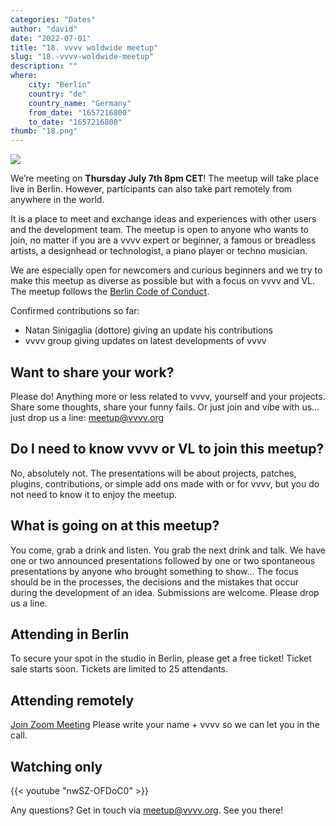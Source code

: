 ```yaml
---
categories: "Dates"
author: "david"
date: "2022-07-01"
title: "18. vvvv woldwide meetup"
slug: "18.-vvvv-woldwide-meetup"
description: ""
where: 
    city: "Berlin"
    country: "de"
    country_name: "Germany"
    from_date: "1657216800"
    to_date: "1657216800"
thumb: "18.png"
---
```



![](18.png) 

We’re meeting on **Thursday July 7th 8pm CET**! The meetup will take place live in Berlin. However, participants can also take part remotely from anywhere in the world.

It is a place to meet and exchange ideas and experiences with other users and the development team.  The meetup is open to anyone who wants to join, no matter if you are a vvvv expert or beginner, a famous or breadless artists, a designhead or technologist, a piano player or techno musician.

We are especially open for newcomers and curious beginners and we try to make this meetup as diverse as possible but with a focus on vvvv and VL.  The meetup follows the [Berlin Code of Conduct](https://berlincodeofconduct.org). 

Confirmed contributions so far:
- Natan Sinigaglia (dottore) giving an update his contributions
- vvvv group giving updates on latest developments of vvvv

##  Want to share your work?
Please do! Anything more or less related to vvvv, yourself and your projects. Share some thoughts, share your funny fails. Or just join and vibe with us… just drop us a line: meetup@vvvv.org

## Do I need to know vvvv or VL to join this meetup?

No, absolutely not. The presentations will be about projects, patches, plugins, contributions, or simple add ons made with or for vvvv, but you do not need to know it to enjoy the meetup.

## What is going on at this meetup?

You come, grab a drink and listen. You grab the next drink and talk. We have one or two announced presentations followed by one or two spontaneous presentations by anyone who brought something to show… The focus should be in the processes, the decisions and the mistakes that occur during the development of an idea. Submissions are welcome. Please drop us a line.

## Attending in Berlin

To secure your spot in the studio in Berlin, please get a free ticket! Ticket sale starts soon. Tickets are limited to 25 attendants.


## Attending remotely

[Join Zoom Meeting](https://us02web.zoom.us/j/84254091493)
Please write your name + vvvv so we can let you in the call.

## Watching only

{{< youtube "nwSZ-OFDoC0" >}}

Any questions? Get in touch via meetup@vvvv.org. See you there!